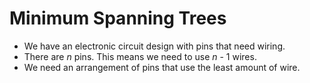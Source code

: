 # Minimum Spanning Trees
- We have an electronic circuit design with pins that need wiring.
- There are *n* pins. This means we need to use *n* - 1 wires.
- We need an arrangement of pins that use the least amount of wire.